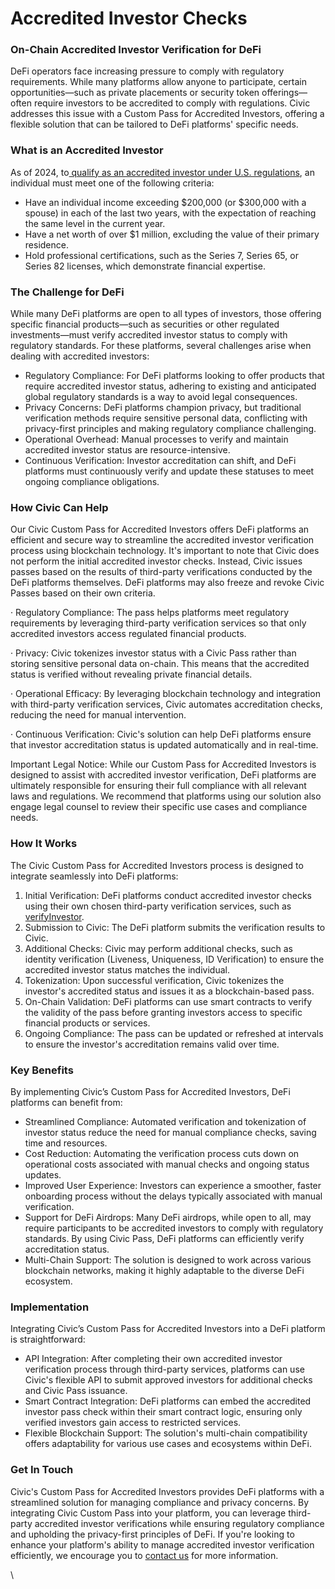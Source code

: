 # Accredited Investor Checks

### On-Chain Accredited Investor Verification for DeFi

DeFi operators face increasing pressure to comply with regulatory requirements. While many platforms allow anyone to participate, certain opportunities—such as private placements or security token offerings—often require investors to be accredited to comply with regulations. Civic addresses this issue with a Custom Pass for Accredited Investors, offering a flexible solution that can be tailored to DeFi platforms' specific needs.

### What is an Accredited Investor

As of 2024, to[ qualify as an accredited investor under U.S. regulations](https://www.sec.gov/resources-small-businesses/capital-raising-building-blocks/accredited-investors), an individual must meet one of the following criteria:

* Have an individual income exceeding $200,000 (or $300,000 with a spouse) in each of the last two years, with the expectation of reaching the same level in the current year.
* Have a net worth of over $1 million, excluding the value of their primary residence.
* Hold professional certifications, such as the Series 7, Series 65, or Series 82 licenses, which demonstrate financial expertise.

### &#x20;The Challenge for DeFi

While many DeFi platforms are open to all types of investors, those offering specific financial products—such as securities or other regulated investments—must verify accredited investor status to comply with regulatory standards. For these platforms, several challenges arise when dealing with accredited investors:

* Regulatory Compliance: For DeFi platforms looking to offer products that require accredited investor status, adhering to existing and anticipated global regulatory standards is a way to avoid legal consequences.
* Privacy Concerns: DeFi platforms champion privacy, but traditional verification methods require sensitive personal data, conflicting with privacy-first principles and making regulatory compliance challenging.
* Operational Overhead: Manual processes to verify and maintain accredited investor status are resource-intensive.
* Continuous Verification: Investor accreditation can shift, and DeFi platforms must continuously verify and update these statuses to meet ongoing compliance obligations.

### How Civic Can Help

Our Civic Custom Pass for Accredited Investors offers DeFi platforms an efficient and secure way to streamline the accredited investor verification process using blockchain technology. It's important to note that Civic does not perform the initial accredited investor checks. Instead, Civic issues passes based on the results of third-party verifications conducted by the DeFi platforms themselves. DeFi platforms may also freeze and revoke Civic Passes based on their own criteria.

·  Regulatory Compliance: The pass helps platforms meet regulatory requirements by leveraging third-party verification services so that only accredited investors access regulated financial products.

·  Privacy: Civic tokenizes investor status with a Civic Pass rather than storing sensitive personal data on-chain. This means that the accredited status is verified without revealing private financial details.

·  Operational Efficacy: By leveraging blockchain technology and integration with third-party verification services, Civic automates accreditation checks, reducing the need for manual intervention.

·  Continuous Verification: Civic's solution can help DeFi platforms ensure that investor accreditation status is updated automatically and in real-time.

Important Legal Notice: While our Custom Pass for Accredited Investors is designed to assist with accredited investor verification, DeFi platforms are ultimately responsible for ensuring their full compliance with all relevant laws and regulations. We recommend that platforms using our solution also engage legal counsel to review their specific use cases and compliance needs.

### How It Works

The Civic Custom Pass for Accredited Investors process is designed to integrate seamlessly into DeFi platforms:

1. Initial Verification: DeFi platforms conduct accredited investor checks using their own chosen third-party verification services, such as[ verifyInvestor](https://www.verifyinvestor.com/accredited-investor-verification).
2. Submission to Civic: The DeFi platform submits the verification results to Civic.
3. Additional Checks: Civic may perform additional checks, such as identity verification (Liveness, Uniqueness, ID Verification) to ensure the accredited investor status matches the individual.
4. Tokenization: Upon successful verification, Civic tokenizes the investor's accredited status and issues it as a blockchain-based pass.
5. On-Chain Validation: DeFi platforms can use smart contracts to verify the validity of the pass before granting investors access to specific financial products or services.
6. Ongoing Compliance: The pass can be updated or refreshed at intervals to ensure the investor's accreditation remains valid over time.

### &#x20;Key Benefits

By implementing Civic’s Custom Pass for Accredited Investors, DeFi platforms can benefit from:

* Streamlined Compliance: Automated verification and tokenization of investor status reduce the need for manual compliance checks, saving time and resources.
* Cost Reduction: Automating the verification process cuts down on operational costs associated with manual checks and ongoing status updates.
* Improved User Experience: Investors can experience a smoother, faster onboarding process without the delays typically associated with manual verification.
* Support for DeFi Airdrops: Many DeFi airdrops, while open to all, may require participants to be accredited investors to comply with regulatory standards. By using Civic Pass, DeFi platforms can efficiently verify accreditation status.
* Multi-Chain Support: The solution is designed to work across various blockchain networks, making it highly adaptable to the diverse DeFi ecosystem.

### &#x20;Implementation

Integrating Civic’s Custom Pass for Accredited Investors into a DeFi platform is straightforward:

* API Integration: After completing their own accredited investor verification process through third-party services, platforms can use Civic's flexible API to submit approved investors for additional checks and Civic Pass issuance.
* Smart Contract Integration: DeFi platforms can embed the accredited investor pass check within their smart contract logic, ensuring only verified investors gain access to restricted services.
* Flexible Blockchain Support: The solution's multi-chain compatibility offers adaptability for various use cases and ecosystems within DeFi.

### Get In Touch

Civic's Custom Pass for Accredited Investors provides DeFi platforms with a streamlined solution for managing compliance and privacy concerns. By integrating Civic Custom Pass into your platform, you can leverage third-party accredited investor verifications while ensuring regulatory compliance and upholding the privacy-first principles of DeFi. If you're looking to enhance your platform's ability to manage accredited investor verification efficiently, we encourage you to [contact us](https://civickey.typeform.com/req-custom) for more information.

\
